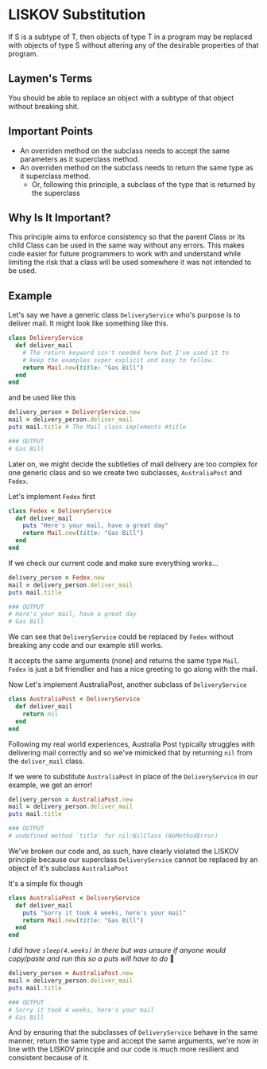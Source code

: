 # LISKOV Substitution

If S is a subtype of T, then objects of type T in a program may be replaced with objects of type S without altering any of the desirable properties of that program.

## Laymen's Terms

You should be able to replace an object with a subtype of that object without breaking shit.

## Important Points

- An overriden method on the subclass needs to accept the same parameters as it superclass method.
- An overriden method on the subclass needs to return the same type as it superclass method.
  - Or, following this principle, a subclass of the type that is returned by the superclass

## Why Is It Important?

This principle aims to enforce consistency so that the parent Class or its child Class can be used in the same way without any errors. This makes code easier for future programmers to work with and understand while limiting the risk that a class will be used somewhere it was not intended to be used.

## Example

Let's say we have a generic class `DeliveryService` who's purpose is to deliver mail. It might look like something like this.

```ruby
class DeliveryService
  def deliver_mail
    # The return keyword isn't needed here but I've used it to
    # keep the examples super explicit and easy to follow.
    return Mail.new(title: "Gas Bill")
  end
end
```

and be used like this

```ruby
delivery_person = DeliveryService.new
mail = delivery_person.deliver_mail
puts mail.title # The Mail class implements #title

### OUTPUT
# Gas Bill
```

Later on, we might decide the subtleties of mail delivery are too complex for one generic class and so we create two subclasses, `AustraliaPost` and `Fedex`.

Let's implement `Fedex` first

```ruby
class Fedex < DeliveryService
  def deliver_mail
    puts "Here's your mail, have a great day"
    return Mail.new(title: "Gas Bill")
  end
end
```

If we check our current code and make sure everything works...

```ruby
delivery_person = Fedex.new
mail = delivery_person.deliver_mail
puts mail.title

### OUTPUT
# Here's your mail, have a great day
# Gas Bill
```
We can see that `DeliveryService` could be replaced by `Fedex` without breaking any code and our example still works.

It accepts the same arguments (none) and returns the same type `Mail`. `Fedex` is just a bit friendlier and has a nice greeting to go along with the mail.

Now Let's implement AustraliaPost, another subclass of `DeliveryService`

```ruby
class AustraliaPost < DeliveryService
  def deliver_mail
    return nil
  end
end
```

Following my real world experiences, Australia Post typically struggles with delivering mail correctly and so we've mimicked that by returning `nil` from the `deliver_mail` class.

If we were to substitute `AustraliaPost` in place of the `DeliveryService` in our example, we get an error!

```ruby
delivery_person = AustraliaPost.new
mail = delivery_person.deliver_mail
puts mail.title

### OUTPUT
# undefined method `title' for nil:NilClass (NoMethodError)
```

We've broken our code and, as such, have clearly violated the LISKOV principle because our superclass `DeliveryService` cannot be replaced by an object of it's subclass `AustraliaPost`

It's a simple fix though

```ruby
class AustraliaPost < DeliveryService
  def deliver_mail
    puts "Sorry it took 4 weeks, here's your mail"
    return Mail.new(title: "Gas Bill")
  end
end
```
*I did have `sleep(4.weeks)` in there but was unsure if anyone would copy/paste and run this so a puts will have to do* 😬

```ruby
delivery_person = AustraliaPost.new
mail = delivery_person.deliver_mail
puts mail.title

### OUTPUT
# Sorry it took 4 weeks, here's your mail
# Gas Bill
```

And by ensuring that the subclasses of `DeliveryService` behave in the same manner, return the same type and accept the same arguments, we're now in line with the LISKOV principle and our code is much more resilient and consistent because of it.
